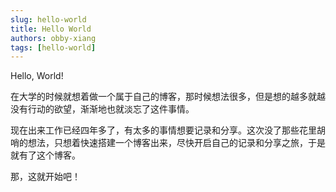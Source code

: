 ```yaml
---
slug: hello-world
title: Hello World
authors: obby-xiang
tags: [hello-world]
---
```


Hello, World!

<!--truncate-->

在大学的时候就想着做一个属于自己的博客，那时候想法很多，但是想的越多就越没有行动的欲望，渐渐地也就淡忘了这件事情。

现在出来工作已经四年多了，有太多的事情想要记录和分享。这次没了那些花里胡哨的想法，只想着快速搭建一个博客出来，尽快开启自己的记录和分享之旅，于是就有了这个博客。

那，这就开始吧！
